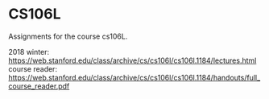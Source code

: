 # CS106L
Assignments for the course cs106L.

2018 winter: https://web.stanford.edu/class/archive/cs/cs106l/cs106l.1184/lectures.html
course reader: https://web.stanford.edu/class/archive/cs/cs106l/cs106l.1184/handouts/full_course_reader.pdf
